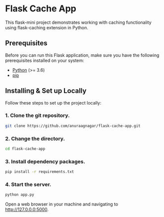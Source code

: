 # Flask Cache App 

This flask-mini project demonstrates working with caching functionality using flask-caching extension in Python. 

## Prerequisites

Before you can run this Flask application, make sure you have the following prerequisites installed on your system:

- [Python](https://www.python.org/downloads/) (>= 3.6)
- [pip](https://pip.pypa.io/en/stable/installation/)

## Installing & Set up Locally

Follow these steps to set up the project locally:

### 1. Clone the git repository.

```bash
git clone https://github.com/anuraagnagar/flask-cache-app.git
```

### 2. Change the directory.

```bash
cd flask-cache-app
```

### 3. Install dependency packages.

```bash
pip install -r requirements.txt
```

### 4. Start the server.

```bash
python app.py
```

Open a web browser in your machine and navigating to http://127.0.0.0:5000.